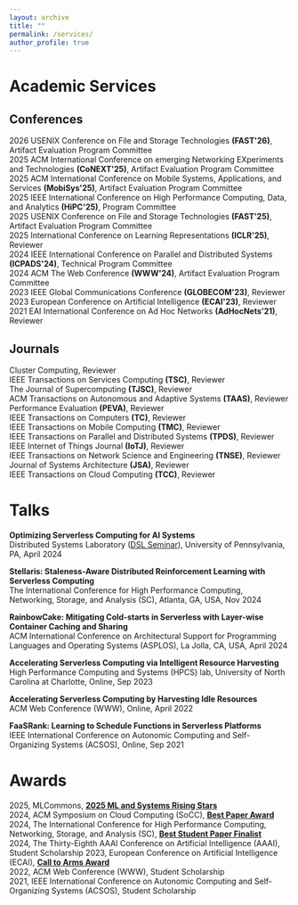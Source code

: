```yaml
---
layout: archive
title: ""
permalink: /services/
author_profile: true
---
```


# Academic Services

## Conferences  

2026 USENIX Conference on File and Storage Technologies **(FAST'26)**, Artifact Evaluation Program Committee  
2025 ACM International Conference on emerging Networking EXperiments and Technologies **(CoNEXT'25)**, Artifact Evaluation Program Committee  
2025 ACM International Conference on Mobile Systems, Applications, and Services **(MobiSys'25)**, Artifact Evaluation Program Committee  
2025 IEEE International Conference on High Performance Computing, Data, and Analytics **(HiPC'25)**, Program Committee  
2025 USENIX Conference on File and Storage Technologies **(FAST'25)**, Artifact Evaluation Program Committee  
2025 International Conference on Learning Representations **(ICLR'25)**, Reviewer  
2024 IEEE International Conference on Parallel and Distributed Systems **(ICPADS'24)**, Technical Program Committee  
2024 ACM The Web Conference **(WWW'24)**, Artifact Evaluation Program Committee  
2023 IEEE Global Communications Conference **(GLOBECOM'23)**, Reviewer  
2023 European Conference on Artificial Intelligence **(ECAI'23)**, Reviewer  
2021 EAI International Conference on Ad Hoc Networks **(AdHocNets'21)**, Reviewer  

## Journals  

Cluster Computing, Reviewer  
IEEE Transactions on Services Computing **(TSC)**, Reviewer  
The Journal of Supercomputing **(TJSC)**, Reviewer  
ACM Transactions on Autonomous and Adaptive Systems **(TAAS)**, Reviewer  
Performance Evaluation **(PEVA)**, Reviewer  
IEEE Transactions on Computers **(TC)**, Reviewer  
IEEE Transactions on Mobile Computing **(TMC)**, Reviewer  
IEEE Transactions on Parallel and Distributed Systems **(TPDS)**, Reviewer  
IEEE Internet of Things Journal **(IoTJ)**, Reviewer  
IEEE Transactions on Network Science and Engineering **(TNSE)**, Reviewer  
Journal of Systems Architecture **(JSA)**, Reviewer  
IEEE Transactions on Cloud Computing **(TCC)**, Reviewer  


# Talks

**Optimizing Serverless Computing for AI Systems**  
Distributed Systems Laboratory ([DSL Seminar](https://dsl.cis.upenn.edu/seminar/past/)), University of Pennsylvania, PA, April 2024

**Stellaris: Staleness-Aware Distributed Reinforcement Learning with Serverless Computing**  
The International Conference for High Performance Computing, Networking, Storage, and Analysis (SC), Atlanta, GA, USA, Nov 2024 

**RainbowCake: Mitigating Cold-starts in Serverless with Layer-wise Container Caching and Sharing**  
ACM International Conference on Architectural Support for Programming Languages and Operating Systems (ASPLOS), La Jolla, CA, USA, April 2024

**Accelerating Serverless Computing via Intelligent Resource Harvesting**  
High Performance Computing and Systems (HPCS) lab, University of North Carolina at Charlotte, Online, Sep 2023

**Accelerating Serverless Computing by Harvesting Idle Resources**  
ACM Web Conference (WWW), Online, April 2022

**FaaSRank: Learning to Schedule Functions in Serverless Platforms**  
IEEE International Conference on Autonomic Computing and Self-Organizing Systems (ACSOS), Online, Sep 2021


# Awards

2025, MLCommons, [**2025 ML and Systems Rising Stars**](https://mlcommons.org/about-us/programs/)   
2024, ACM Symposium on Cloud Computing (SoCC), [**Best Paper Award**](https://hanfeiyu.github.io/files/socc24-best-paper.pdf)    
2024, The International Conference for High Performance Computing, Networking, Storage, and Analysis (SC), [**Best Student Paper Finalist**](https://sc24.conference-program.com/presentation/?id=pap594&sess=sess392)    
2024, The Thirty-Eighth AAAI Conference on Artificial Intelligence (AAAI), Student Scholarship
2023, European Conference on Artificial Intelligence (ECAI), [**Call to Arms Award**](https://ecai2023.eu/pca)   
2022, ACM Web Conference (WWW), Student Scholarship   
2021, IEEE International Conference on Autonomic Computing and Self-Organizing Systems (ACSOS), Student Scholarship   
